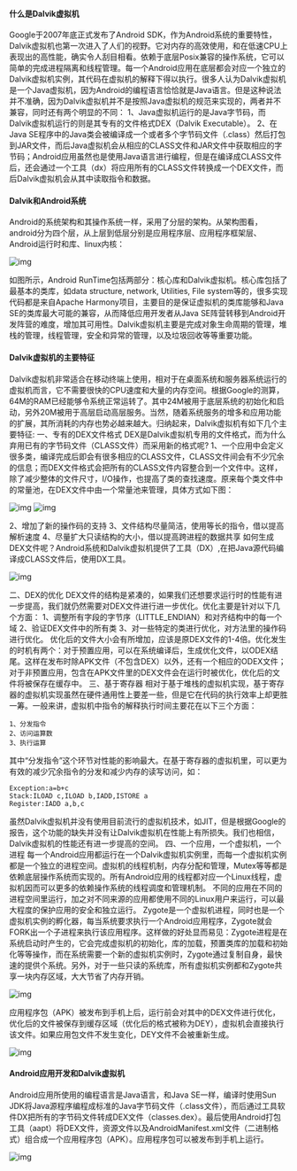 #### 什么是Dalvik虚拟机
Google于2007年底正式发布了Android SDK，作为Android系统的重要特性，Dalvik虚拟机也第一次进入了人们的视野。它对内存的高效使用，和在低速CPU上表现出的高性能，确实令人刮目相看。依赖于底层Posix兼容的操作系统，它可以简单的完成进程隔离和线程管理。每一个Android应用在底层都会对应一个独立的Dalvik虚拟机实例，其代码在虚拟机的解释下得以执行。很多人认为Dalvik虚拟机是一个Java虚拟机，因为Android的编程语言恰恰就是Java语言。但是这种说法并不准确，因为Dalvik虚拟机并不是按照Java虚拟机的规范来实现的，两者并不兼容，同时还有两个明显的不同：
1、Java虚拟机运行的是Java字节码，而Dalvik虚拟机运行的则是其专有的文件格式DEX（Dalvik Executable）。 
2、在Java SE程序中的Java类会被编译成一个或者多个字节码文件（.class）然后打包到JAR文件，而后Java虚拟机会从相应的CLASS文件和JAR文件中获取相应的字节码；Android应用虽然也是使用Java语言进行编程，但是在编译成CLASS文件后，还会通过一个工具（dx）将应用所有的CLASS文件转换成一个DEX文件，而后Dalvik虚拟机会从其中读取指令和数据。 
#### Dalvik和Android系统
Android的系统架构和其操作系统一样，采用了分层的架构。从架构图看，android分为四个层，从上层到低层分别是应用程序层、应用程序框架层、Android运行时和库、linux内核：

![img](http://emanual.github.io/md-android/img/basic_basic/10_dalvik.jpg)  
 
如图所示，Android RunTime包括两部分：核心库和Dalvik虚拟机。核心库包括了最基本的类库，如data structure, network, Utilities, File system等的，很多实现代码都是来自Apache Harmony项目，主要目的是保证虚拟机的类库能够和Java SE的类库最大可能的兼容，从而降低应用开发者从Java SE阵营转移到Android开发阵营的难度，增加其可用性。Dalvik虚拟机主要是完成对象生命周期的管理，堆栈的管理，线程管理，安全和异常的管理，以及垃圾回收等等重要功能。
#### Dalvik虚拟机的主要特征
Dalvik虚拟机非常适合在移动终端上使用，相对于在桌面系统和服务器系统运行的虚拟机而言，它不需要很快的CPU速度和大量的内存空间。根据Google的测算，64M的RAM已经能够令系统正常运转了。其中24M被用于底层系统的初始化和启动，另外20M被用于高层启动高层服务。当然，随着系统服务的增多和应用功能的扩展，其所消耗的内存也势必越来越大。归纳起来，Dalvik虚拟机有如下几个主要特征:
一、专有的DEX文件格式
DEX是Dalvik虚拟机专用的文件格式，而为什么弃用已有的字节码文件（CLASS文件）而采用新的格式呢?
1、一个应用中会定义很多类，编译完成后即会有很多相应的CLASS文件，CLASS文件间会有不少冗余的信息；而DEX文件格式会把所有的CLASS文件内容整合到一个文件中。这样，除了减少整体的文件尺寸，I/O操作，也提高了类的查找速度。原来每个类文件中的常量池，在DEX文件中由一个常量池来管理，具体方式如下图：

![img](http://emanual.github.io/md-android/img/basic_basic/10_dalvik2.jpg) 
![img](http://emanual.github.io/md-android/img/basic_basic/10_dalvik3.jpg)

2、增加了新的操作码的支持
3、文件结构尽量简洁，使用等长的指令，借以提高解析速度
4、尽量扩大只读结构的大小，借以提高跨进程的数据共享
如何生成DEX文件呢？Android系统和Dalvik虚拟机提供了工具（DX）,在把Java源代码编译成CLASS文件后，使用DX工具。

![img](http://emanual.github.io/md-android/img/basic_basic/10_dalvik4.jpg)

二、DEX的优化
DEX文件的结构是紧凑的，如果我们还想要求运行时的性能有进一步提高，我们就仍然需要对DEX文件进行进一步优化。优化主要是针对以下几个方面：
1、调整所有字段的字节序（LITTLE_ENDIAN）和对齐结构中的每一个域 
2、验证DEX文件中的所有类 
3、对一些特定的类进行优化，对方法里的操作码进行优化。
优化后的文件大小会有所增加，应该是原DEX文件的1-4倍。优化发生的时机有两个：对于预置应用，可以在系统编译后，生成优化文件，以ODEX结尾。这样在发布时除APK文件（不包含DEX）以外，还有一个相应的ODEX文件；对于非预置应用，包含在APK文件里的DEX文件会在运行时被优化，优化后的文件将被保存在缓存中。
三、基于寄存器 
相对于基于堆栈的虚拟机实现，基于寄存器的虚拟机实现虽然在硬件通用性上要差一些，但是它在代码的执行效率上却更胜一筹。一般来讲，虚拟机中指令的解释执行时间主要花在以下三个方面：
```  
1、分发指令
2、访问运算数
3、执行运算
```
其中“分发指令”这个环节对性能的影响最大。在基于寄存器的虚拟机里，可以更为有效的减少冗余指令的分发和减少内存的读写访问，如：
```  
Exception:a=b+c
Stack:ILOAD c,ILOAD b,IADD,ISTORE a
Register:IADD a,b,c
```
虽然Dalvik虚拟机并没有使用目前流行的虚拟机技术，如JIT，但是根据Google的报告，这个功能的缺失并没有让Dalvik虚拟机在性能上有所损失。我们也相信，Dalvik虚拟机的性能还有进一步提高的空间。
四、一个应用，一个虚拟机，一个进程 
每一个Android应用都运行在一个Dalvik虚拟机实例里，而每一个虚拟机实例都是一个独立的进程空间。虚拟机的线程机制，内存分配和管理，Mutex等等都是依赖底层操作系统而实现的。所有Android应用的线程都对应一个Linux线程，虚拟机因而可以更多的依赖操作系统的线程调度和管理机制。
不同的应用在不同的进程空间里运行，加之对不同来源的应用都使用不同的Linux用户来运行，可以最大程度的保护应用的安全和独立运行。
Zygote是一个虚拟机进程，同时也是一个虚拟机实例的孵化器，每当系统要求执行一个Android应用程序，Zygote就会FORK出一个子进程来执行该应用程序。这样做的好处显而易见：Zygote进程是在系统启动时产生的，它会完成虚拟机的初始化，库的加载，预置类库的加载和初始化等等操作，而在系统需要一个新的虚拟机实例时，Zygote通过复制自身，最快速的提供个系统。另外，对于一些只读的系统库，所有虚拟机实例都和Zygote共享一块内存区域，大大节省了内存开销。

![img](http://emanual.github.io/md-android/img/basic_basic/10_dalvik5.jpg) 

应用程序包（APK）被发布到手机上后，运行前会对其中的DEX文件进行优化，优化后的文件被保存到缓存区域（优化后的格式被称为DEY），虚拟机会直接执行该文件。如果应用包文件不发生变化，DEY文件不会被重新生成。

![img](http://emanual.github.io/md-android/img/basic_basic/10_dalvik6.jpg)

#### Android应用开发和Dalvik虚拟机
Android应用所使用的编程语言是Java语言，和Java SE一样，编译时使用Sun JDK将Java源程序编程成标准的Java字节码文件（.class文件），而后通过工具软件DX把所有的字节码文件转成DEX文件（classes.dex）。最后使用Android打包工具（aapt）将DEX文件，资源文件以及AndroidManifest.xml文件（二进制格式）组合成一个应用程序包（APK）。应用程序包可以被发布到手机上运行。

![img](http://emanual.github.io/md-android/img/basic_basic/10_dalvik7.jpg)
